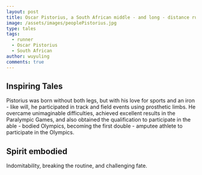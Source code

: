 ```yaml
---
layout: post
title: Oscar Pistorius, a South African middle - and long - distance runner
image: /assets/images/peoplePistorius.jpg
type: tales
tags:
  - runner
  - Oscar Pistorius
  - South African
author: wuyuling
comments: true
---
```


## Inspiring Tales
Pistorius was born without both legs, but with his love for sports and an iron - like will, he participated in track and field events using prosthetic limbs. He overcame unimaginable difficulties, achieved excellent results in the Paralympic Games, and also obtained the qualification to participate in the able - bodied Olympics, becoming the first double - amputee athlete to participate in the Olympics.
## Spirit embodied
Indomitability, breaking the routine, and challenging fate.